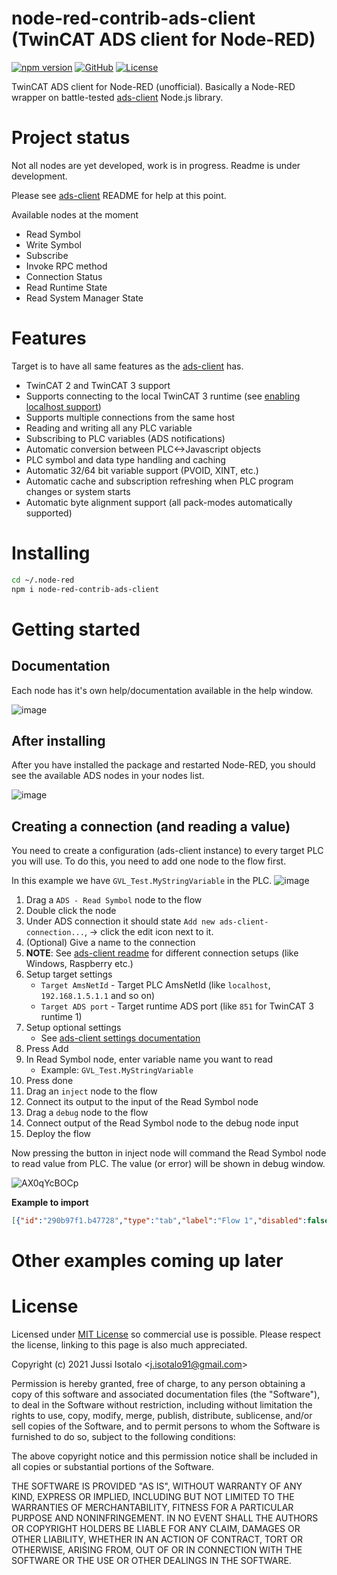 # node-red-contrib-ads-client (TwinCAT ADS client for Node-RED)


[![npm version](https://img.shields.io/npm/v/node-red-contrib-ads-client)](https://www.npmjs.org/package/node-red-contrib-ads-client)
[![GitHub](https://img.shields.io/badge/View%20on-GitHub-brightgreen)](https://github.com/jisotalo/node-red-contrib-ads-client)
[![License](https://img.shields.io/github/license/jisotalo/ads-server)](https://choosealicense.com/licenses/mit/)

TwinCAT ADS client for Node-RED (unofficial). Basically a Node-RED wrapper on battle-tested [ads-client](https://github.com/jisotalo/ads-client) Node.js library.



# Project status

Not all nodes are yet developed, work is in progress. Readme is under development.

Please see [ads-client](https://github.com/jisotalo/ads-client) README for help at this point.

Available nodes at the moment
- Read Symbol
- Write Symbol
- Subscribe
- Invoke RPC method
- Connection Status
- Read Runtime State
- Read System Manager State

# Features
Target is to have all same features as the [ads-client](https://github.com/jisotalo/ads-client) has.
- TwinCAT 2 and TwinCAT 3 support
- Supports connecting to the local TwinCAT 3 runtime (see [enabling localhost support](https://github.com/jisotalo/ads-client#localhost-support))
- Supports multiple connections from the same host
- Reading and writing all any PLC variable
- Subscribing to PLC variables (ADS notifications)
- Automatic conversion between PLC<->Javascript objects
- PLC symbol and data type handling and caching
- Automatic 32/64 bit variable support (PVOID, XINT, etc.)
- Automatic cache and subscription refreshing when PLC program changes or system starts
- Automatic byte alignment support (all pack-modes automatically supported) 

# Installing
```bash
cd ~/.node-red
npm i node-red-contrib-ads-client
```

# Getting started

## Documentation

Each node has it's own help/documentation available in the help window.

![image](https://user-images.githubusercontent.com/13457157/120095317-f9965480-c12d-11eb-85c4-87743f5218a4.png)

## After installing

After you have installed the package and restarted Node-RED, you should see the available ADS nodes in your nodes list.

![image](https://user-images.githubusercontent.com/13457157/120094639-33655c00-c12a-11eb-86b0-39a232a43011.png)


## Creating a connection (and reading a value)

You need to create a configuration (ads-client instance) to every target PLC you will use. To do this, you need to add one node to the flow first. 

In this example we have `GVL_Test.MyStringVariable` in the PLC.
![image](https://user-images.githubusercontent.com/13457157/120095366-54c84700-c12e-11eb-8a72-20be82c27f21.png)

1. Drag a `ADS - Read Symbol` node to the flow
2. Double click the node
3. Under ADS connection it should state `Add new ads-client-connection...`, -> click the edit  icon next to it.
4. (Optional) Give a name to the connection
5. **NOTE**: See [ads-client readme](https://github.com/jisotalo/ads-client) for different connection setups (like Windows, Raspberry etc.) 
6. Setup target settings
    - `Target AmsNetId` - Target PLC AmsNetId (like `localhost`, `192.168.1.5.1.1` and so on)
    - `Target ADS port` - Target runtime ADS port (like `851` for TwinCAT 3 runtime 1)
7. Setup optional settings
    - See [ads-client settings documentation](https://jisotalo.github.io/ads-client/global.html#Settings)
8. Press Add
9. In Read Symbol node, enter variable name you want to read
    - Example: `GVL_Test.MyStringVariable`
10. Press done
11. Drag an `inject` node to the flow
12. Connect its output to the input of the Read Symbol node
13. Drag a `debug` node to the flow
14. Connect output of the Read Symbol node to the debug node input
13. Deploy the flow

Now pressing the button in inject node will command the Read Symbol node to read value from PLC. The value (or error) will be shown in debug window.

![AX0qYcBOCp](https://user-images.githubusercontent.com/13457157/120095242-8856a180-c12d-11eb-8d0d-d9782a80ed4b.gif)

**Example to import**
```json
[{"id":"290b97f1.b47728","type":"tab","label":"Flow 1","disabled":false,"info":""},{"id":"3f5e8355.09cafc","type":"ads-client-read-symbol","z":"290b97f1.b47728","name":"","connection":"bbd41d0d.87aac","variableName":"GVL_Test.MyStringVariable","x":230,"y":120,"wires":[["48a7c812.ab1db8"]]},{"id":"8b366e5a.37926","type":"inject","z":"290b97f1.b47728","name":"","props":[{"p":"payload"},{"p":"topic","vt":"str"}],"repeat":"","crontab":"","once":false,"onceDelay":0.1,"topic":"","payload":"","payloadType":"date","x":130,"y":40,"wires":[["3f5e8355.09cafc"]]},{"id":"48a7c812.ab1db8","type":"debug","z":"290b97f1.b47728","name":"","active":true,"tosidebar":true,"console":false,"tostatus":false,"complete":"false","statusVal":"","statusType":"auto","x":200,"y":220,"wires":[]},{"id":"bbd41d0d.87aac","type":"ads-client-connection","name":"Local PLC","targetAmsNetId":"localhost","targetAdsPort":"851","objectifyEnumerations":true,"convertDatesToJavascript":true,"readAndCacheSymbols":false,"readAndCacheDataTypes":false,"disableSymbolVersionMonitoring":false,"routerTcpPort":"","routerAddress":"","localAddress":"","localTcpPort":"","localAmsNetId":"","localAdsPort":"","timeoutDelay":"","hideConsoleWarnings":false,"autoReconnect":true,"reconnectInterval":"","checkStateInterval":"","connectionDownDelay":"","allowHalfOpen":false,"disableBigInt":false}]
```

# Other examples coming up later

# License

Licensed under [MIT License](http://www.opensource.org/licenses/MIT) so commercial use is possible. Please respect the license, linking to this page is also much appreciated.

Copyright (c) 2021 Jussi Isotalo <<j.isotalo91@gmail.com>>

Permission is hereby granted, free of charge, to any person obtaining a copy
of this software and associated documentation files (the "Software"), to deal
in the Software without restriction, including without limitation the rights
to use, copy, modify, merge, publish, distribute, sublicense, and/or sell
copies of the Software, and to permit persons to whom the Software is
furnished to do so, subject to the following conditions:

The above copyright notice and this permission notice shall be included in all
copies or substantial portions of the Software.

THE SOFTWARE IS PROVIDED "AS IS", WITHOUT WARRANTY OF ANY KIND, EXPRESS OR
IMPLIED, INCLUDING BUT NOT LIMITED TO THE WARRANTIES OF MERCHANTABILITY,
FITNESS FOR A PARTICULAR PURPOSE AND NONINFRINGEMENT. IN NO EVENT SHALL THE
AUTHORS OR COPYRIGHT HOLDERS BE LIABLE FOR ANY CLAIM, DAMAGES OR OTHER
LIABILITY, WHETHER IN AN ACTION OF CONTRACT, TORT OR OTHERWISE, ARISING FROM,
OUT OF OR IN CONNECTION WITH THE SOFTWARE OR THE USE OR OTHER DEALINGS IN THE
SOFTWARE.
